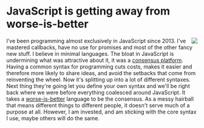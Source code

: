 # JavaScript is getting away from worse-is-better
<img src="http://scripting.com/images/2020/05/19/fortuneCookie.png" border="0" align="right">I’ve been programming almost exclusively in JavaScript since 2013. I’ve mastered callbacks, have no use for promises and most of the other fancy new stuff. I believe in minimal languages. The bloat in JavaScript is undermining what was attractive about it, it was a <a href="http://scripting.com/davenet/1995/08/22/chinesehouseholdrevisited.html#5">consensus platform</a>. Having a common syntax for programming cuts costs, makes it easier and therefore more likely to share ideas, and avoid the setbacks that come from reinventing the wheel. Now it's splitting up into a lot of different syntaxes. Next thing they're going let you define your own syntax and we'll be right back where we were before everything coalesced around JavaScript. It takes a <a href="https://en.wikipedia.org/wiki/Worse_is_better">worse-is-better</a> language to be the consensus. As a messy hairball that means different things to different people, it doesn't serve much of a purpose at all. However, I am invested, and am sticking with the core syntax I use, maybe others will do the same. 

